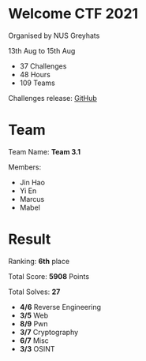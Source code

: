 # Welcome CTF 2021
Organised by NUS Greyhats

13th Aug to 15th Aug
* 37 Challenges
* 48 Hours
* 109 Teams

Challenges release: [GitHub](https://github.com/NUSGreyhats/welcome-ctf-2021)

# Team
Team Name: **Team 3.1**

Members: 
* Jin Hao
* Yi En
* Marcus
* Mabel

# Result
Ranking: **6th** place

Total Score: **5908** Points

Total Solves: **27**
* **4/6** Reverse Engineering
* **3/5** Web
* **8/9** Pwn
* **3/7** Cryptography
* **6/7** Misc
* **3/3** OSINT
